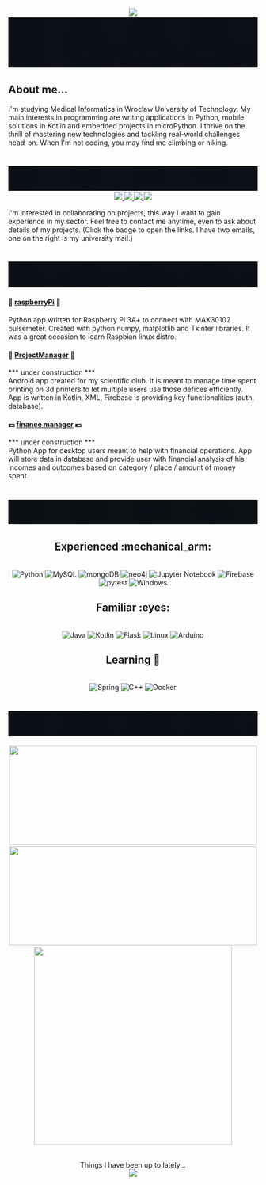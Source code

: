 <div align="center">  
      <img src="https://komarev.com/ghpvc/?username=your-github-dominikcedro&style=for-the-badge&color=1bacb1"/>
 <br>
</div>

<div style="text-align:center;">
      <img src="./welcome.gif" alt="Your GIF Alt Text" />
</div>

## About me...
I'm studying Medical Informatics in Wrocław University of Technology. My main interests in programming are writing applications in Python, mobile solutions in Kotlin and embedded projects in microPython.  I thrive on the thrill of mastering new technologies and tackling real-world challenges head-on. When I'm not coding, you may find me climbing or hiking.

#

<div style="text-align:center;">
      <img src="./contacts.gif" alt="Your GIF Alt Text" />
</div>

<div align="center"> 
  <a href="mailto:dominikcedroo@gmail.com">
    <img src="https://img.shields.io/badge/Gmail-D14836?style=for-the-badge&logo=gmail&logoColor=white" />
  </a>
  <a href="mailto:275306@student.pwr.edu.pl">
    <img src="https://img.shields.io/badge/Gmail-D14836?style=for-the-badge&logo=gmail&logoColor=white&labelColor=grey&color=grey" />
  </a>
  <a href="https://stackoverflow.com/users/22790179/cerodanim">
    <img src="https://img.shields.io/badge/-Stackoverflow-FE7A16?style=for-the-badge&logo=stack-overflow&logoColor=white" />
  </a>
  <a href="https://www.linkedin.com/in/ignacy-berent-74b355278" target="_blank">
    <img src="https://img.shields.io/badge/linkedin-%230077B5.svg?style=for-the-badge&logo=linkedin&logoColor=white" target="_blank" />
  </a>
  <!--
  <a href="" target="_blank">
     <img src="https://img.shields.io/badge/Portfolio-FF5722?style=for-the-badge&logo=google-chrome&logoColor=white" target="_blank" /> <!-- sqlite, safari, google-chrome are other good icon options -->
  </a>
</div>

I'm interested in collaborating on projects, this way I want to gain experience in my sector. Feel free to contact me anytime, even to ask about details of my projects. (Click the badge to open the links. I have two emails, one on the right is my university mail.)


#

<div style="text-align:center;">
      <img src="./projects.gif" alt="Your GIF Alt Text" />
</div>

#### :strawberry: [raspberryPi](https://github.com/dominikcedro/RaspberryPulseSensor) :strawberry:  
Python app written for Raspberry Pi 3A+ to connect with MAX30102 pulsemeter. Created with python numpy, matplotlib and Tkinter libraries. It was a great occasion to learn Raspbian linux distro.
#### :iphone: [ProjectManager](https://github.com/dominikcedro/3DPrintManager) :iphone:
*** under construction ***  
Android app created for my scientific club. It is meant to manage time spent printing on 3d printers to let multiple users use those defices efficiently. App is written in Kotlin, XML, Firebase is providing key functionalities (auth, database).
#### :dollar: [finance manager](https://github.com/dominikcedro/FinanceManagerApp) :dollar:
*** under construction ***  
Python App for desktop users meant to help with financial operations. App will store data in database and provide user with financial analysis of his incomes and outcomes based on category / place / amount of money spent.

#

<div style="text-align:center;">
      <img src="./technologies.gif" alt="Your GIF Alt Text" />
</div>

<h2 align="center">  Experienced :mechanical_arm: </h2>

<br/>
<div align="center">
    <img width="50" src="https://user-images.githubusercontent.com/25181517/183423507-c056a6f9-1ba8-4312-a350-19bcbc5a8697.png" alt="Python" title="Python"/></code>
<img width="50" src="https://user-images.githubusercontent.com/25181517/183896128-ec99105a-ec1a-4d85-b08b-1aa1620b2046.png" alt="MySQL" title="MySQL"/></code>
<img width="50" src="https://user-images.githubusercontent.com/25181517/182884177-d48a8579-2cd0-447a-b9a6-ffc7cb02560e.png" alt="mongoDB" title="mongoDB"/></code>
<img width="50" src="https://user-images.githubusercontent.com/25181517/182884027-02cf00e4-6ac5-49a8-816d-3287a26bc5b4.png" alt="neo4j" title="neo4j"/></code>
<img width="50" src="https://user-images.githubusercontent.com/25181517/183914128-3fc88b4a-4ac1-40e6-9443-9a30182379b7.png" alt="Jupyter Notebook" title="Jupyter Notebook"/></code>
<img width="50" src="https://user-images.githubusercontent.com/25181517/189716855-2c69ca7a-5149-4647-936d-780610911353.png" alt="Firebase" title="Firebase"/></code>
<img width="50" src="https://user-images.githubusercontent.com/25181517/184117132-9e89a93b-65fb-47c3-91e7-7d0f99e7c066.png" alt="pytest" title="pytest"/></code>
<img width="50" src="https://user-images.githubusercontent.com/25181517/186884150-05e9ff6d-340e-4802-9533-2c3f02363ee3.png" alt="Windows" title="Windows"/></code>
  <br>
</div>

<h2 align="center">  Familiar :eyes: </h2>

<br/>
<div align="center">
<img width="50" src="https://user-images.githubusercontent.com/25181517/117201156-9a724800-adec-11eb-9a9d-3cd0f67da4bc.png" alt="Java" title="Java"/></code>
<img width="50" src="https://user-images.githubusercontent.com/25181517/185062810-7ee0c3d2-17f2-4a98-9d8a-a9576947692b.png" alt="Kotlin" title="Kotlin"/></code>
<img width="50" src="https://user-images.githubusercontent.com/25181517/183423775-2276e25d-d43d-4e58-890b-edbc88e915f7.png" alt="Flask" title="Flask"/></code>
<img width="50" src="https://github.com/marwin1991/profile-technology-icons/assets/76662862/2481dc48-be6b-4ebb-9e8c-3b957efe69fa" alt="Linux" title="Linux"/></code>
<img width="50" src="https://github.com/marwin1991/profile-technology-icons/assets/136815194/a57a85ba-e2dd-4036-85b6-7e1532391627" alt="Arduino" title="Arduino"/></code>
 <br>
</div>

<h2 align="center">  Learning 📖 </h2>

<br/>
<div align="center">  
	<img width="50" src="https://user-images.githubusercontent.com/25181517/117201470-f6d56780-adec-11eb-8f7c-e70e376cfd07.png" alt="Spring" title="Spring"/>  
	<img width="50" src="https://user-images.githubusercontent.com/25181517/192106073-90fffafe-3562-4ff9-a37e-c77a2da0ff58.png" alt="C++" title="C++"/>  
	<img width="50" src="https://user-images.githubusercontent.com/25181517/117207330-263ba280-adf4-11eb-9b97-0ac5b40bc3be.png" alt="Docker" title="Docker"/>  
 
 <br>
</div>



#

<div style="text-align:center;">
      <img src="./stats.gif" alt="Your GIF Alt Text" />
</div>


<br/>
<div align="center">
<img width="500" height="200" src="https://github-readme-streak-stats.herokuapp.com/?user=dominikcedro&theme=algolia&hide_border=false"/>
<img width="500" height="200" src="https://github-readme-stats.vercel.app/api?username=dominikcedro&theme=algolia&show_icons=true&hide_border=false&count_private=true"/>
<img width="400" height="400" src="https://github-readme-stats.vercel.app/api/top-langs/?username=dominikcedro&layout=pie&theme=algolia"/>

<br>
</div>

##
<div align="center">
	Things I have been up to lately...
</div>
<div align="center" style="border-radius: 10px; overflow: hidden;">
  <img width="300" src="https://media.giphy.com/media/v1.Y2lkPTc5MGI3NjExbXhhM2hteDd0eDVyaXVja2lpZ2JkdncyeHpnbm4za3ZlZnRoNmhjciZlcD12MV9pbnRlcm5hbF9naWZfYnlfaWQmY3Q9Zw/VekcnHOwOI5So/giphy.gif" style="max-width: 100%; height: auto;" />
</div>  





